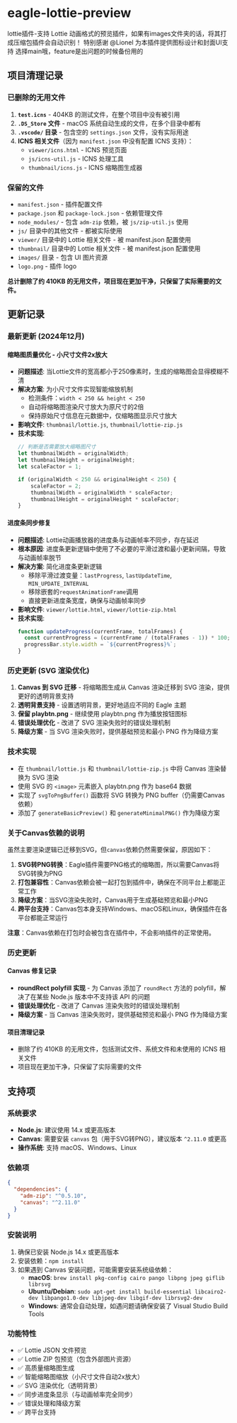 # eagle-lottie-preview
lottie插件-支持 Lottie 动画格式的预览插件，如果有images文件夹的话，将其打成压缩包插件会自动识别！
特别感谢 @Lionel 为本插件提供图标设计和封面UI支持
选择main哦，feature是出问题的时候备份用的

## 项目清理记录

### 已删除的无用文件

1. **`test.icns`** - 404KB 的测试文件，在整个项目中没有被引用
2. **`.DS_Store` 文件** - macOS 系统自动生成的文件，在多个目录中都有
3. **`.vscode/` 目录** - 包含空的 `settings.json` 文件，没有实际用途
4. **ICNS 相关文件**（因为 `manifest.json` 中没有配置 ICNS 支持）：
   - `viewer/icns.html` - ICNS 预览页面
   - `js/icns-util.js` - ICNS 处理工具
   - `thumbnail/icns.js` - ICNS 缩略图生成器

### 保留的文件

- `manifest.json` - 插件配置文件
- `package.json` 和 `package-lock.json` - 依赖管理文件
- `node_modules/` - 包含 `adm-zip` 依赖，被 `js/zip-util.js` 使用
- `js/` 目录中的其他文件 - 都被实际使用
- `viewer/` 目录中的 Lottie 相关文件 - 被 manifest.json 配置使用
- `thumbnail/` 目录中的 Lottie 相关文件 - 被 manifest.json 配置使用
- `images/` 目录 - 包含 UI 图片资源
- `logo.png` - 插件 logo

**总计删除了约 410KB 的无用文件，项目现在更加干净，只保留了实际需要的文件。**

## 更新记录

### 最新更新 (2024年12月)

#### 缩略图质量优化 - 小尺寸文件2x放大
- **问题描述**: 当Lottie文件的宽高都小于250像素时，生成的缩略图会显得模糊不清
- **解决方案**: 为小尺寸文件实现智能缩放机制
  - 检测条件：`width < 250 && height < 250`
  - 自动将缩略图渲染尺寸放大为原尺寸的2倍
  - 保持原始尺寸信息在元数据中，仅缩略图显示尺寸放大
- **影响文件**: `thumbnail/lottie.js`, `thumbnail/lottie-zip.js`
- **技术实现**: 
  ```javascript
  // 判断是否需要放大缩略图尺寸
  let thumbnailWidth = originalWidth;
  let thumbnailHeight = originalHeight;
  let scaleFactor = 1;
  
  if (originalWidth < 250 && originalHeight < 250) {
      scaleFactor = 2;
      thumbnailWidth = originalWidth * scaleFactor;
      thumbnailHeight = originalHeight * scaleFactor;
  }
  ```

#### 进度条同步修复
- **问题描述**: Lottie动画播放器的进度条与动画帧率不同步，存在延迟
- **根本原因**: 进度条更新逻辑中使用了不必要的平滑过渡和最小更新间隔，导致与动画帧率脱节
- **解决方案**: 简化进度条更新逻辑
  - 移除平滑过渡变量：`lastProgress`, `lastUpdateTime`, `MIN_UPDATE_INTERVAL`
  - 移除嵌套的`requestAnimationFrame`调用
  - 直接更新进度条宽度，确保与动画帧率同步
- **影响文件**: `viewer/lottie.html`, `viewer/lottie-zip.html`
- **技术实现**:
  ```javascript
  function updateProgress(currentFrame, totalFrames) {
    const currentProgress = (currentFrame / (totalFrames - 1)) * 100;
    progressBar.style.width = `${currentProgress}%`;
  }
  ```

### 历史更新 (SVG 渲染优化)

1. **Canvas 到 SVG 迁移** - 将缩略图生成从 Canvas 渲染迁移到 SVG 渲染，提供更好的透明背景支持
2. **透明背景支持** - 设置透明背景，更好地适应不同的 Eagle 主题
3. **保留 playbtn.png** - 继续使用 playbtn.png 作为播放按钮图标
4. **错误处理优化** - 改进了 SVG 渲染失败时的错误处理机制
5. **降级方案** - 当 SVG 渲染失败时，提供基础预览和最小 PNG 作为降级方案

### 技术实现

- 在 `thumbnail/lottie.js` 和 `thumbnail/lottie-zip.js` 中将 Canvas 渲染替换为 SVG 渲染
- 使用 SVG 的 `<image>` 元素嵌入 playbtn.png 作为 base64 数据
- 实现了 `svgToPngBuffer()` 函数将 SVG 转换为 PNG buffer（仍需要Canvas依赖）
- 添加了 `generateBasicPreview()` 和 `generateMinimalPNG()` 作为降级方案

### 关于Canvas依赖的说明

虽然主要渲染逻辑已迁移到SVG，但`canvas`依赖仍然需要保留，原因如下：

1. **SVG转PNG转换**：Eagle插件需要PNG格式的缩略图，所以需要Canvas将SVG转换为PNG
2. **打包兼容性**：Canvas依赖会被一起打包到插件中，确保在不同平台上都能正常工作
3. **降级方案**：当SVG渲染失败时，Canvas用于生成基础预览和最小PNG
4. **跨平台支持**：Canvas包本身支持Windows、macOS和Linux，确保插件在各平台都能正常运行

**注意**：Canvas依赖在打包时会被包含在插件中，不会影响插件的正常使用。

### 历史更新

#### Canvas 修复记录
- **roundRect polyfill 实现** - 为 Canvas 添加了 `roundRect` 方法的 polyfill，解决了在某些 Node.js 版本中不支持该 API 的问题
- **错误处理优化** - 改进了 Canvas 渲染失败时的错误处理机制
- **降级方案** - 当 Canvas 渲染失败时，提供基础预览和最小 PNG 作为降级方案

#### 项目清理记录
- 删除了约 410KB 的无用文件，包括测试文件、系统文件和未使用的 ICNS 相关文件
- 项目现在更加干净，只保留了实际需要的文件

## 支持项

### 系统要求

- **Node.js**: 建议使用 14.x 或更高版本
- **Canvas**: 需要安装 `canvas` 包（用于SVG转PNG），建议版本 `^2.11.0` 或更高
- **操作系统**: 支持 macOS、Windows、Linux

### 依赖项

```json
{
  "dependencies": {
    "adm-zip": "^0.5.10",
    "canvas": "^2.11.0"
  }
}
```

### 安装说明

1. 确保已安装 Node.js 14.x 或更高版本
2. 安装依赖：`npm install`
3. 如果遇到 Canvas 安装问题，可能需要安装系统级依赖：
   - **macOS**: `brew install pkg-config cairo pango libpng jpeg giflib librsvg`
   - **Ubuntu/Debian**: `sudo apt-get install build-essential libcairo2-dev libpango1.0-dev libjpeg-dev libgif-dev librsvg2-dev`
   - **Windows**: 通常会自动处理，如遇问题请确保安装了 Visual Studio Build Tools

### 功能特性

- ✅ Lottie JSON 文件预览
- ✅ Lottie ZIP 包预览（包含外部图片资源）
- ✅ 高质量缩略图生成
- ✅ 智能缩略图缩放（小尺寸文件自动2x放大）
- ✅ SVG 渲染优化（透明背景）
- ✅ 同步进度条显示（与动画帧率完全同步）
- ✅ 错误处理和降级方案
- ✅ 跨平台支持